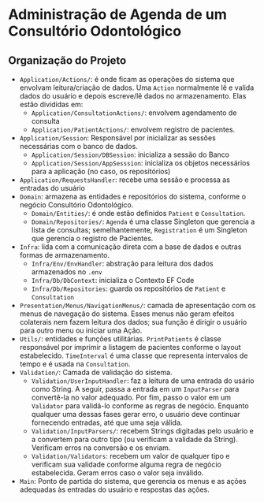 # Administração de Agenda de um Consultório Odontológico

## Organização do Projeto

- `Application/Actions/`: é onde ficam as operações do sistema que envolvam leitura/criação de dados. Uma `Action` normalmente lê e valida dados do usuário e depois escreve/lê dados no armazenamento. Elas estão divididas em:
    - `Application/ConsultationActions/`: envolvem agendamento de consulta 
    - `Application/PatientActions/`: envolvem registro de pacientes.
- `Application/Session`: Responsável por inicializar as sessões necessárias com o banco de dados.
    - `Application/Session/DBSession`: inicializa a sessão do Banco
    - `Application/Session/AppSesssion`: inicializa os objetos necessários para a aplicação (no caso, os repositórios)
- `Application/RequestsHandler`: recebe uma sessão e processa as entradas do usuário
- `Domain`: armazena as entidades e repositórios do sistema, conforme o negócio Consultório Odontológico. 
    - `Domain/Entities/`: é onde estão definidos `Patient` e `Consultation`. 
    - `Domain/Repositories/`: `Agenda` é uma classe Singleton que gerencia a lista de consultas; semelhantemente, `Registration` é um Singleton que gerencia o registro de Pacientes.
- `Infra`: lida com a comunicação direta com a base de dados e outras formas de armazenamento.
    - `Infra/Env/EnvHandler`: abstração para leitura dos dados armazenados no `.env`
    - `Infra/Db/DbContext`: inicializa o Contexto EF Code
    - `Infra/Db/Repositories`: guarda os repositórios de `Patient` e `Consultation`
- `Presentation/Menus/NavigationMenus/`: camada de apresentação com os menus de navegação do sistema. Esses menus não geram efeitos colaterais nem fazem leitura dos dados; sua função é dirigir o usuário para outro menu ou iniciar uma Ação.
- `Utils/`: entidades e funções utilitárias. `PrintPatients` é classe responsável por imprimir a listagem de pacientes conforme o layout estabelecido. `TimeInterval` é uma classe que representa intervalos de tempo e é usada na `Consultation`.
- `Validation/`: Camada de validação do sistema.
    - `Validation/UserInputHandler`: faz a leitura de uma entrada do usário como String. A seguir, passa a entrada em um `InputParser` para convertê-la no valor adequado. Por fim, passo o valor em um `Validator` para validá-lo conforme as regras de negócio. Enquanto qualquer uma dessas fases gerar erro, o usuário deve continuar fornecendo entradas, até que uma seja válida.
    - `Validation/InputParsers/`: recebem Strings digitadas pelo usuário e a convertem para outro tipo (ou verificam a validade da String). Verificam erros na conversão e os enviam.
    - `Validation/Validators`: recebem um valor de qualquer tipo e verificam sua validade conforme alguma regra de negócio estabelecida. Geram erros caso o valor seja inválido.
- `Main`: Ponto de partida do sistema, que gerencia os menus e as ações adequadas às entradas do usuário e respostas das ações.
